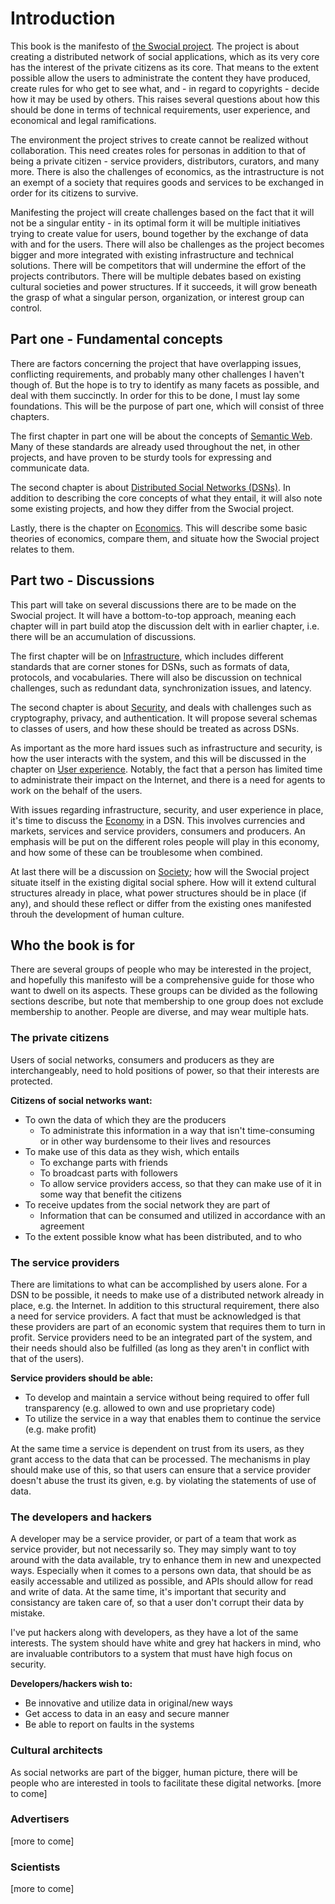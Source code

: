 
# Introduction

<!--{
  "title": "Introduction",
  "status": 0
}-->

This book is the manifesto of [the Swocial project](http://github.com/swocial). The project is about creating a distributed network of social applications, which as its very core has the interest of the private citizens as its core. That means to the extent possible allow the users to administrate the content they have produced, create rules for who get to see what, and - in regard to copyrights - decide how it may be used by others. This raises several questions about how this should be done in terms of technical requirements, user experience, and economical and legal ramifications.

The environment the project strives to create cannot be realized without collaboration. This need creates roles for personas in addition to that of being a private citizen - service providers, distributors, curators, and many more. There is also the challenges of economics, as the intrastructure is not an exempt of a society that requires goods and services to be exchanged in order for its citizens to survive.

Manifesting the project will create challenges based on the fact that it will not be a singular entity - in its optimal form it will be multiple initiatives trying to create value for users, bound together by the exchange of data with and for the users. There will also be challenges as the project becomes bigger and more integrated with existing infrastructure and technical solutions. There will be competitors that will undermine the effort of the projects contributors. There will be multiple debates based on existing cultural societies and power structures. If it succeeds, it will grow beneath the grasp of what a singular person, organization, or interest group can control.

## Part one - Fundamental concepts

There are factors concerning the project that have overlapping issues, conflicting requirements, and probably many other challenges I haven't though of. But the hope is to try to identify as many facets as possible, and deal with them succinctly. In order for this to be done, I must lay some foundations. This will be the purpose of part one, which will consist of three chapters.

The first chapter in part one will be about the concepts of [Semantic Web](#the-semantic-web). Many of these standards are already used throughout the net, in other projects, and have proven to be sturdy tools for expressing and communicate data.

The second chapter is about [Distributed Social Networks (DSNs)](#distributed-social-networks). In addition to describing the core concepts of what they entail, it will also note some existing projects, and how they differ from the Swocial project.

Lastly, there is the chapter on [Economics](#economics). This will describe some basic theories of economics, compare them, and situate how the Swocial project relates to them.

## Part two - Discussions

This part will take on several discussions there are to be made on the Swocial project. It will have a bottom-to-top approach, meaning each chapter will in part build atop the discussion delt with in earlier chapter, i.e. there will be an accumulation of discussions.

The first chapter will be on [Infrastructure](#infrastructure), which includes different standards that are corner stones for DSNs, such as formats of data, protocols, and vocabularies. There will also be discussion on technical challenges, such as redundant data, synchronization issues, and latency.

The second chapter is about [Security](#security), and deals with challenges such as cryptography, privacy, and authentication. It will propose several schemas to classes of users, and how these should be treated as across DSNs.

As important as the more hard issues such as infrastructure and security, is how the user interacts with the system, and this will be discussed in the chapter on [User experience](#user-experience). Notably, the fact that a person has limited time to administrate their impact on the Internet, and there is a need for agents to work on the behalf of the users.

With issues regarding infrastructure, security, and user experience in place, it's time to discuss the [Economy](#economy) in a DSN. This involves currencies and markets, services and service providers, consumers and producers. An emphasis will be put on the different roles people will play in this economy, and how some of these can be troublesome when combined.

At last there will be a discussion on [Society](#society); how will the Swocial project situate itself in the existing digital social sphere. How will it extend cultural structures already in place, what power structures should be in place (if any), and should these reflect or differ from the existing ones manifested throuh the development of human culture.

## Who the book is for

There are several groups of people who may be interested in the project, and hopefully this manifesto will be a comprehensive guide for those who want to dwell on its aspects. These groups can be divided as the following sections describe, but note that membership to one group does not exclude membership to another. People are diverse, and may wear multiple hats.

### The private citizens

Users of social networks, consumers and producers as they are interchangeably, need to hold positions of power, so that their interests are protected.

**Citizens of social networks want:**

* To own the data of which they are the producers
  * To administrate this information in a way that isn't time-consuming or in other way burdensome to their lives and resources
* To make use of this data as they wish, which entails
  * To exchange parts with friends
  * To broadcast parts with followers
  * To allow service providers access, so that they can make use of it in some way that benefit the citizens
* To receive updates from the social network they are part of
  * Information that can be consumed and utilized in accordance with an agreement
* To the extent possible know what has been distributed, and to who

### The service providers

There are limitations to what can be accomplished by users alone. For a DSN to be possible, it needs to make use of a distributed network already in place, e.g. the Internet. In addition to this structural requirement, there also a need for service providers. A fact that must be acknowledged is that these providers are part of an economic system that requires them to turn in profit. Service providers need to be an integrated part of the system, and their needs should also be fulfilled (as long as they aren't in conflict with that of the users).

**Service providers should be able:**

* To develop and maintain a service without being required to offer full transparency (e.g. allowed to own and use proprietary code)
* To utilize the service in a way that enables them to continue the service (e.g. make profit)

At the same time a service is dependent on trust from its users, as they grant access to the data that can be processed. The mechanisms in play should make use of this, so that users can ensure that a service provider doesn't abuse the trust its given, e.g. by violating the statements of use of data.

### The developers and hackers

A developer may be a service provider, or part of a team that work as service provider, but not necessarily so. They may simply want to toy around with the data available, try to enhance them in new and unexpected ways. Especially when it comes to a persons own data, that should be as easily accessable and utilized as possible, and APIs should allow for read and write of data. At the same time, it's important that security and consistancy are taken care of, so that a user don't corrupt their data by mistake.

I've put hackers along with developers, as they have a lot of the same interests. The system should have white and grey hat hackers in mind, who are invaluable contributors to a system that must have high focus on security.

**Developers/hackers wish to:**

* Be innovative and utilize data in original/new ways
* Get access to data in an easy and secure manner
* Be able to report on faults in the systems

### Cultural architects

As social networks are part of the bigger, human picture, there will be people who are interested in tools to facilitate these digital networks. [more to come]

### Advertisers

[more to come]

### Scientists

[more to come]